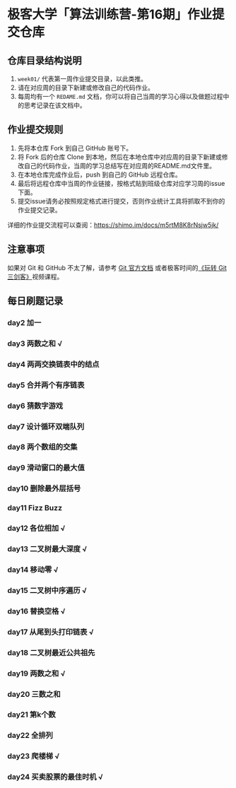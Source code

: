 # 极客大学「算法训练营-第16期」作业提交仓库




## 仓库目录结构说明

1. `week01/` 代表第一周作业提交目录，以此类推。
2. 请在对应周的目录下新建或修改自己的代码作业。
2. 每周均有一个 `REDAME.md` 文档，你可以将自己当周的学习心得以及做题过程中的思考记录在该文档中。

## 作业提交规则

1. 先将本仓库 Fork 到自己 GitHub 账号下。
2. 将 Fork 后的仓库 Clone 到本地，然后在本地仓库中对应周的目录下新建或修改自己的代码作业，当周的学习总结写在对应周的README.md文件里。
3. 在本地仓库完成作业后，push 到自己的 GitHub 远程仓库。
4. 最后将远程仓库中当周的作业链接，按格式贴到班级仓库对应学习周的issue下面。
5. 提交issue请务必按照规定格式进行提交，否则作业统计工具将抓取不到你的作业提交记录。 

详细的作业提交流程可以查阅：https://shimo.im/docs/m5rtM8K8rNsjw5jk/ 


## 注意事项

 如果对 Git 和 GitHub 不太了解，请参考 [Git 官方文档](https://git-scm.com/book/zh/v2) 或者极客时间的[《玩转 Git 三剑客》](https://time.geekbang.org/course/intro/145)视频课程。

## 每日刷题记录
### day2  加一 
### day3 两数之和 √
### day4 两两交换链表中的结点
### day5 合并两个有序链表
### day6 猜数字游戏
### day7 设计循环双端队列
### day8 两个数组的交集
### day9 滑动窗口的最大值
### day10 删除最外层括号
### day11 Fizz Buzz
### day12 各位相加 √
### day13 二叉树最大深度 √
### day14 移动零 √
### day15 二叉树中序遍历  √
### day16 替换空格 √
### day17 从尾到头打印链表 √
### day18 二叉树最近公共祖先 
### day19 两数之和 √
### day20 三数之和 
### day21 第k个数 
### day22 全排列
### day23 爬楼梯 √
### day24 买卖股票的最佳时机 √

